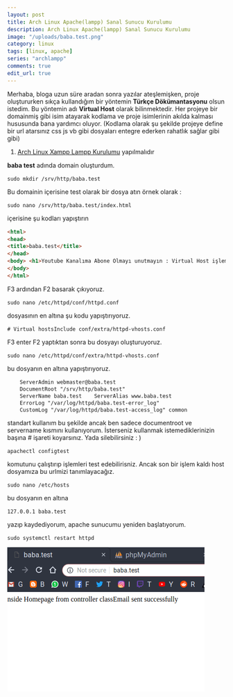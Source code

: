 ```yaml
---
layout: post
title: Arch Linux Apache(lampp) Sanal Sunucu Kurulumu
description: Arch Linux Apache(lampp) Sanal Sunucu Kurulumu
image: "/uploads/baba.test.png"
category: linux
tags: [linux, apache]
series: "archlampp"
comments: true
edit_url: true
---
```


Merhaba, bloga uzun süre aradan sonra yazılar ateşlemişken, proje oluştururken sıkça kullandığım bir yöntemin **Türkçe Dökümantasyonu** olsun istedim. Bu yöntemin adı **Virtual Host** olarak bilinmektedir. Her projeye bir domainmiş gibi isim atayarak kodlama ve proje isimlerinin akılda kalması hususunda bana yardımcı oluyor. (Kodlama olarak şu şekilde projeye define bir url atarsınız css js vb gibi dosyaları entegre ederken rahatlık sağlar gibi gibi)

<!-- excerpt separator -->

1.  [Arch Linux Xampp Lampp Kurulumu](https://yuceltoluyag.github.io/arch-linux-lampp-kurulumuphp7xmariadbmy/) yapılmalıdır

**baba test** adında domain oluşturdum.

```shell
sudo mkdir /srv/http/baba.test
```

Bu domainin içerisine test olarak bir dosya atın örnek olarak :

```shell
sudo nano /srv/http/baba.test/index.html
```

içerisine şu kodları yapıştırın

```html
<html>
<head>
<title>baba.test</title>
</head>
<body> <h1>Youtube Kanalıma Abone Olmayı unutmayın : Virtual Host işlemi başarılı</h1>
</body>
</html>
```

F3 ardından F2 basarak çıkıyoruz.

```shell
sudo nano /etc/httpd/conf/httpd.conf
```

dosyasının en altına şu kodu yapıştırıyoruz.

```
# Virtual hostsInclude conf/extra/httpd-vhosts.conf
```

F3 enter F2 yaptıktan sonra bu dosyayı oluşturuyoruz.

```shell
sudo nano /etc/httpd/conf/extra/httpd-vhosts.conf
```

bu dosyanın en altına yapıştırıyoruz.

```
    ServerAdmin webmaster@baba.test
    DocumentRoot "/srv/http/baba.test"
    ServerName baba.test    ServerAlias www.baba.test
    ErrorLog "/var/log/httpd/baba.test-error_log"
    CustomLog "/var/log/httpd/baba.test-access_log" common
```
standart kullanım bu şekilde ancak ben sadece documentroot ve servername kısmını kullanıyorum. İsterseniz kullanmak istemediklerinizin başına # işareti koyarsınız. Yada silebilirsiniz : )

```shell
apachectl configtest
```

komutunu çalıştırıp işlemleri test edebilirisniz. Ancak son bir işlem kaldı host dosyamıza bu urlmizi tanımlayacağız.

```shell
sudo nano /etc/hosts
```
bu dosyanın en altına

```shell
127.0.0.1 baba.test
```
yazıp kaydediyorum, apache sunucumu yeniden başlatıyorum.

```shell
sudo systemctl restart httpd
```
![its work](/uploads/baba.test.png)
